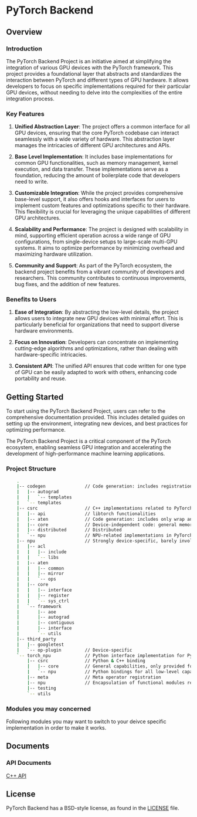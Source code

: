 # PyTorch Backend

## Overview

### Introduction

The PyTorch Backend Project is an initiative aimed at simplifying the integration of various GPU
devices with the PyTorch framework. This project provides a foundational layer that abstracts
and standardizes the interaction between PyTorch and different types of GPU hardware.
It allows developers to focus on specific implementations required for their particular
GPU devices, without needing to delve into the complexities of the entire integration process.

### Key Features

1. **Unified Abstraction Layer**: The project offers a common interface for all GPU devices,
ensuring that the core PyTorch codebase can interact seamlessly with a wide variety of hardware.
This abstraction layer manages the intricacies of different GPU architectures and APIs.

2. **Base Level Implementation**: It includes base implementations for common GPU functionalities,
such as memory management, kernel execution, and data transfer. These implementations
serve as a foundation, reducing the amount of boilerplate code that developers need to write.

3. **Customizable Integration**: While the project provides comprehensive base-level support,
it also offers hooks and interfaces for users to implement custom features and optimizations
specific to their hardware. This flexibility is crucial for leveraging the unique capabilities
of different GPU architectures.

4. **Scalability and Performance**: The project is designed with scalability in mind,
supporting efficient operation across a wide range of GPU configurations, from single-device
setups to large-scale multi-GPU systems. It aims to optimize performance by minimizing overhead
and maximizing hardware utilization.

5. **Community and Support**: As part of the PyTorch ecosystem, the backend project benefits
from a vibrant community of developers and researchers. This community contributes to
continuous improvements, bug fixes, and the addition of new features.

### Benefits to Users

1. **Ease of Integration**: By abstracting the low-level details, the project allows users to
integrate new GPU devices with minimal effort. This is particularly beneficial for organizations
that need to support diverse hardware environments.

2. **Focus on Innovation**: Developers can concentrate on implementing cutting-edge algorithms
and optimizations, rather than dealing with hardware-specific intricacies.

3. **Consistent API**: The unified API ensures that code written for one type of GPU can be easily
adapted to work with others, enhancing code portability and reuse.

## Getting Started

To start using the PyTorch Backend Project, users can refer to the comprehensive documentation
provided. This includes detailed guides on setting up the environment, integrating new devices,
and best practices for optimizing performance.

The PyTorch Backend Project is a critical component of the PyTorch ecosystem, enabling seamless
GPU integration and accelerating the development of high-performance machine learning applications.

### Project Structure

```bash
    .
    |-- codegen               // Code generation: includes registration for forward and backward, backward implementation, backward binding, custom operator routing, reroute routing, etc.
    |   |-- autograd
    |   |   `-- templates
    |   `-- templates
    |-- csrc                  // C++ implementations related to PyTorch, not involving specific backend implementations, theoretically only includes backend interface calls
    |   |-- api               // libtorch functionalities
    |   |-- aten              // Code generation: includes only wrap and PyTorch operator registration; in the future, considering moving Tensor & Storage & Serialization here, as these three are related to Tensor logic
    |   |-- core              // Device-independent code: general memory pool, base classes for various functional modules
    |   |-- distributed       // Distributed
    |   `-- npu               // NPU-related implementations in PyTorch, theoretically only includes interface calls
    |-- npu                   // Strongly device-specific, barely involves PyTorch-related concepts (except ATen), provides low-level APIs for csrc
    |   |-- acl
    |   |   |-- include
    |   |   `-- libs
    |   |-- aten
    |   |   |-- common
    |   |   |-- mirror
    |   |   `-- ops
    |   |-- core
    |   |   |-- interface
    |   |   |-- register
    |   |   `-- sys_ctrl
    |   `-- framework
    |       |-- aoe
    |       |-- autograd
    |       |-- contiguous
    |       |-- interface
    |       `-- utils
    |-- third_party
    |   |-- googletest
    |   `-- op-plugin         // Device-specific
    `-- torch_npu             // Python interface implementation for PyTorch
        |-- csrc              // Python & C++ binding
        |   |-- core          // General capabilities, only provided for Python
        |   `-- npu           // Python bindings for all low-level capabilities needed to be exposed to Python for NPU
        |-- meta              // Meta operator registration
        |-- npu               // Encapsulation of functional modules related to NPU devices
        |-- testing
        `-- utils
```

### Modules you may concerned

Following modules you may want to switch to your deivce specific implementation in order to make it works.


## Documents

### API Documents

[C++ API](https://cosdt.github.io/torch_npu/cpp_html/index.html)


## License

PyTorch Backend has a BSD-style license, as found in the [LICENSE](LICENSE) file.
